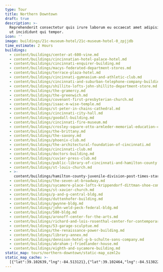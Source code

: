 ```yaml
---
type: Tour
title: Northern Downtown
draft: true
description: >-
  Reprehenderit consectetur quis irure laborum eu occaecat amet adipisicing nisi
  ut incididunt qui tempor.
icon: ''
image: buildings/21c-museum-hotel/21c-museum-hotel-0_zpjjdb
time_estimate: 2 Hours
buildings:
  - content/buildings/center-at-600-vine.md
  - content/buildings/cincinnatian-hotel-palace-hotel.md
  - content/buildings/cincinnati-enquirer-building.md
  - content/buildings/macys-federated-department-stores.md
  - content/buildings/terrace-plaza-hotel.md
  - content/buildings/cincinnati-gymnasium-and-athletic-club.md
  - content/buildings/cincinnati-and-suburban-telephone-company-building.md
  - content/buildings/shillito-lofts-john-shillito-department-store.md
  - content/buildings/the-gramercy.md
  - content/buildings/the-greenwich.md
  - content/buildings/covenant-first-presbyterian-church.md
  - content/buildings/isaac-m-wise-temple.md
  - content/buildings/st-peter-in-chains-cathedral.md
  - content/buildings/cincinnati-city-hall.md
  - content/buildings/goodall-building.md
  - content/buildings/cincinnati-fire-museum.md
  - content/buildings/crosley-square-otto-armleder-memorial-education-center.md
  - content/buildings/the-brittany.md
  - content/buildings/the-saxony.md
  - content/buildings/phoenix-club.md
  - content/buildings/the-architectural-foundation-of-cincinnati.md
  - content/buildings/cincinnati-club.md
  - content/buildings/doctors-building.md
  - content/buildings/cuvier-press-club.md
  - content/buildings/public-library-of-cincinnati-and-hamilton-county.md
  - content/buildings/st-louis-church.md
  - >-
    content/buildings/hamilton-county-juvenile-division-post-times-star-building.md
  - content/buildings/the-seven-at-broadway.md
  - content/buildings/sycamore-place-lofts-krippendorf-dittman-shoe-company.md
  - content/buildings/st-xavier-church.md
  - content/buildings/p-and-g-central-bldg.md
  - content/buildings/duttenhofer-building.md
  - content/buildings/gwynne-bldg.md
  - content/buildings/john-weld-peck-federal-bldg.md
  - content/buildings/580-bldg.md
  - content/buildings/aronoff-center-for-the-arts.md
  - content/buildings/richard-and-lois-rosenthal-center-for-contemporary-art.md
  - content/buildings/53-garage-sculptue.md
  - content/buildings/the-renaissance-power-building.md
  - content/buildings/library-annex.md
  - content/buildings/dennison-hotel-g-b-schulte-sons-company.md
  - content/buildings/abraham-j-friedlander-house.md
  - content/buildings/eighth-and-sycamore-building.md
static_map: tours/northern-downtown/static-map_ozml2u
static_map_cache: >-
  [{"lat":39.102639,"lng":-84.513121},{"lat":39.102464,"lng":-84.513822},{"lat":39.102952,"lng":-84.513549},{"lat":39.103519,"lng":-84.514231},{"lat":39.102231,"lng":-84.5141},{"lat":39.102686,"lng":-84.515665},{"lat":39.103067,"lng":-84.517388},{"lat":39.103248,"lng":-84.51599},{"lat":39.103928,"lng":-84.516477},{"lat":39.104315,"lng":-84.516509},{"lat":39.103981,"lng":-84.517158},{"lat":39.103717,"lng":-84.51830999999999},{"lat":39.103518,"lng":-84.51955909999998},{"lat":39.10416999999999,"lng":-84.5195339},{"lat":39.104591,"lng":-84.519797},{"lat":39.105384,"lng":-84.519625},{"lat":39.105035,"lng":-84.517005},{"lat":39.105162,"lng":-84.515943},{"lat":39.105018,"lng":-84.5159},{"lat":39.105042,"lng":-84.51536599999997},{"lat":39.10476,"lng":-84.51569},{"lat":39.104539,"lng":-84.514975},{"lat":39.104196,"lng":-84.514629},{"lat":39.104581,"lng":-84.51458},{"lat":39.1049,"lng":-84.5126239},{"lat":39.1044162,"lng":-84.5124018},{"lat":39.105692,"lng":-84.507199},{"lat":39.104595,"lng":-84.507152},{"lat":39.104201,"lng":-84.508283},{"lat":39.103605,"lng":-84.508691},{"lat":39.103,"lng":-84.507448},{"lat":39.103027,"lng":-84.508736},{"lat":39.1031535,"lng":-84.5097},{"lat":39.1025458,"lng":-84.5095669},{"lat":39.1024844,"lng":-84.5108078},{"lat":39.1035828,"lng":-84.5116664},{"lat":39.1028189,"lng":-84.512118},{"lat":39.10247,"lng":-84.5124018},{"lat":39.105173,"lng":-84.50941},{"lat":39.10581,"lng":-84.51295},{"lat":39.104556,"lng":-84.510338},{"lat":39.105369,"lng":-84.514586},{"lat":39.104814,"lng":-84.508779}]
---
```

